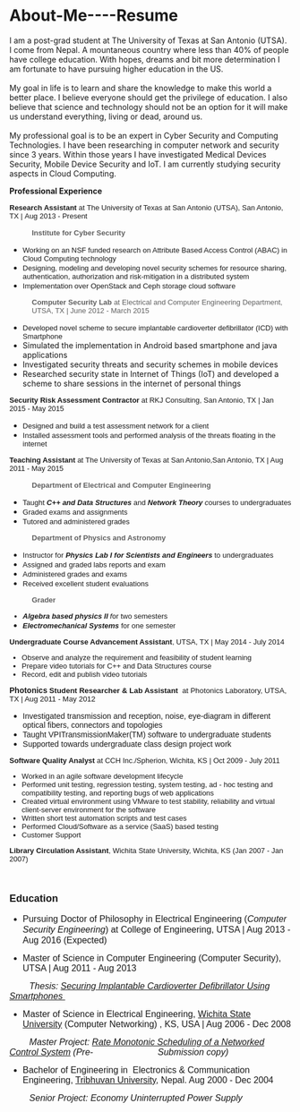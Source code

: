 # About-Me----Resume
I am a post-grad student at The University of Texas at San Antonio (UTSA). 
<br /> I come from Nepal. A mountaneous country where less than 40% of people have college education. With hopes, dreams and bit more determination I am fortunate to have pursuing higher education in the US.  
<br />
My goal in life is to learn and share the knowledge to make this world a better place. I believe everyone should get the privilege of education. I also believe that science and technology should not be an option for it will make us understand everything, living or dead, around us.  
<br />
My professional goal is to be an expert in Cyber Security and Computing Technologies. I have been researching in computer network and security since 3 years. Within those years I have investigated Medical Devices Security, Mobile Device Security and  IoT. I am currently studying security aspects in Cloud Computing. 
<p><b>Professional Experience</b></p>

<div><font size="2"><span style="font-family:verdana,sans-serif;background-color:transparent"><b>Research Assistant </b>at&nbsp;The&nbsp;University&nbsp;of Texas at San Antonio (UTSA), San Antonio, TX |&nbsp;</span><span style="font-family:verdana,sans-serif;background-color:transparent">Aug 2013 - Present</span></font></div>
<div><b style="font-family:verdana,sans-serif;font-size:small;background-color:transparent"><br>
</b></div>
<blockquote style="margin:0 0 0 40px;border:none;padding:0px">
<div><b style="font-family:verdana,sans-serif;font-size:small;background-color:transparent">Institute for Cyber Security</b></div>
</blockquote>
<div>
<ul><li><font face="verdana, sans-serif" size="2">Working on an NSF funded research on Attribute Based Access Control (ABAC) in Cloud Computing technology</font></li>
<li><font face="verdana, sans-serif" size="2">Designing, modeling and developing novel security schemes for resource sharing, authentication, authorization and risk-mitigation in a distributed system</font></li>
<li><font face="verdana, sans-serif" size="2">Implementation over OpenStack and Ceph storage cloud software</font></li></ul>
</div>
<blockquote style="margin:0 0 0 40px;border:none;padding:0px">
<div><font face="verdana, sans-serif" size="2"><b>Computer Security Lab </b>at Electrical and Computer Engineering Department, UTSA, TX | June 2012 - March 2015&nbsp;</font></div>
</blockquote>
<div>
<ul><li><span style="background-color:transparent"><font face="verdana, sans-serif" size="2">Developed novel scheme to secure implantable cardioverter&nbsp;defibrillator&nbsp;(ICD) with Smartphone</font></span></li>
<li>Simulated the implementation in Android based smartphone and java applications</li>
<li>Investigated security threats and security schemes in mobile devices</li>
<li>Researched security state in Internet of Things (IoT) and developed a scheme to share sessions in the internet of personal things</li></ul>
</div>
<div><span style="font-family:verdana,sans-serif;font-size:small;background-color:transparent"><b>Security Risk Assessment Contractor </b>at&nbsp;RKJ Consulting, San Antonio, TX | Jan 2015 - May 2015</span></div>
<div>
<ul><li><font face="verdana, sans-serif" size="2">Designed and build a test assessment network for a client</font></li>
<li><font face="verdana, sans-serif" size="2">Installed assessment tools and performed analysis of the threats floating in the internet</font></li></ul>
<span style="font-family:verdana,sans-serif;font-size:small;background-color:transparent"><b>Teaching Assistant </b>at&nbsp;The University of Texas at San Antonio,San Antonio, TX | Aug 2011 - May 2015</span></div>
<div><span style="font-family:verdana,sans-serif;font-size:small;background-color:transparent"><br>
</span></div>
<blockquote style="margin:0 0 0 40px;border:none;padding:0px">
<div><span style="font-family:verdana,sans-serif;font-size:small;background-color:transparent"><b>Department of Electrical and Computer Engineering&nbsp;</b></span></div>
</blockquote>
<div>
<ul><li><span style="font-family:verdana,sans-serif;font-size:small;background-color:transparent">Taught </span><i style="font-family:verdana,sans-serif;font-size:small;background-color:transparent"><b>C++ and Data Structures</b></i><span style="font-family:verdana,sans-serif;font-size:small;background-color:transparent"> and </span><i style="font-family:verdana,sans-serif;font-size:small;background-color:transparent"><b>Network Theory</b> c</i><span style="font-family:verdana,sans-serif;font-size:small;background-color:transparent">ourses to undergraduates</span></li>
<li><font face="verdana, sans-serif" size="2">Graded exams and assignments</font></li>
<li><font face="verdana, sans-serif" size="2">Tutored and administered grades</font></li></ul>
</div>
<blockquote style="margin:0 0 0 40px;border:none;padding:0px">
<div><font face="verdana, sans-serif" size="2"><b>Department of Physics and Astronomy&nbsp;</b></font></div>
</blockquote>
<div>
<ul><li><font face="verdana, sans-serif" size="2">Instructor for&nbsp;<i><b>Physics Lab I for Scientists and Engineers</b>&nbsp;</i>to undergraduates</font></li>
<li><font face="verdana, sans-serif" size="2">Assigned and graded labs reports and exam</font></li>
<li><font face="verdana, sans-serif" size="2">Administered grades and exams&nbsp;</font></li>
<li><font face="verdana, sans-serif" size="2">Received excellent student evaluations&nbsp;</font></li></ul>
</div>
<blockquote style="margin:0 0 0 40px;border:none;padding:0px">
<div>
<div><font face="verdana, sans-serif" size="2"><b>Grader&nbsp;</b></font></div>
</div>
</blockquote>
<span style="background-color:transparent">
<ul><li style="font-family:verdana,sans-serif;font-size:small"><span style="background-color:transparent"><i><b>Algebra based physics II</b> f</i>or two semesters</span></li>
<li><span style="font-family:verdana,sans-serif;font-size:small;background-color:transparent"><b><i>Electromechanical Systems</i></b> for one&nbsp;</span><font face="verdana, sans-serif" size="2">semester</font></li></ul>
<div>
<div style="font-size:13.3333px"><font face="verdana, sans-serif" size="2"><b>Undergraduate Course Advancement Assistant</b>, UTSA, TX | May 2014 - July 2014</font></div>
<font face="verdana, sans-serif" size="2">
<ul><li><span style="background-color:transparent">Observe and analyze the requirement and feasibility of student learning</span></li>
<li><span style="background-color:transparent">Prepare video tutorials for C++ and Data Structures course</span></li>
<li><span style="background-color:transparent">Record, edit and publish video tutorials</span></li></ul>
</font></div>
</span>
<div><font face="verdana, sans-serif"><span style="background-color:transparent"><b>Photonics</b></span><span style="font-size:10pt;background-color:transparent"><b>&nbsp;Student Researcher &amp; Lab Assistant </b>&nbsp;at Photonics Laboratory, UTSA, TX | Aug 2011 - May 2012</span></font></div>
<div>
<ul><li><font face="verdana, sans-serif">Investigated transmission and reception, noise, eye-diagram in different optical fibers, connectors and topologies</font></li>
<li><font face="verdana, sans-serif">Taught VPITransmissionMaker(TM) software to undergraduate students</font></li>
<li><font face="verdana, sans-serif">Supported towards undergraduate class design project work&nbsp;</font></li></ul>
<span style="font-family:verdana,sans-serif;font-size:small;background-color:transparent"><b>Software Quality Analyst </b>at&nbsp;CCH Inc./Spherion, Wichita, KS |&nbsp;</span><span style="font-family:verdana,sans-serif;font-size:small;background-color:transparent">Oct 2009 - July 2011</span></div>
<div><span style="background-color:transparent"><font face="verdana, sans-serif" size="2">
<ul><li><span style="background-color:transparent">Worked in an agile software development lifecycle</span></li>
<li><span style="background-color:transparent">Performed unit testing, regression testing, system testing, ad - hoc testing and compatibility testing, and reporting bugs of web applications</span></li>
<li><span style="background-color:transparent">Created virtual environment using VMware to test stability, reliability and virtual client-server environment for the software</span></li>
<li><span style="background-color:transparent">Written short test automation scripts and test cases</span></li>
<li><span style="background-color:transparent">Performed Cloud/Software as a service (SaaS) based testing</span></li>
<li><span style="background-color:transparent">Customer Support</span></li></ul>
</font></span><span style="font-family:verdana,sans-serif;font-size:small;background-color:transparent"><b>Library Circulation Assistant</b>, Wichita State University, Wichita, KS (Jan 2007 - Jan 2007)&nbsp;</span></div>
<br>

<div>
<h1><span style="line-height:15px"><font face="verdana, sans-serif" size="4">Education</font></span></h1>
</div>
<ul><li><font face="verdana, sans-serif" size="3"><span style="line-height:19.5px">Pursuing Doctor of Philosophy in Electrical Engineering (<i>Computer Security Engineering</i>) at College of Engineering, UTSA | Aug 2013 - Aug 2016 (Expected)&nbsp;</span></font></li></ul>
<ul><li><font face="verdana, sans-serif" size="3">Master of Science in Computer Engineering (Computer Security), UTSA | Aug 2011 - Aug 2013</font></li></ul>
<font face="verdana, sans-serif" size="3"><span style="background-color:transparent"><span>&nbsp;&nbsp; &nbsp;<span>&nbsp;&nbsp; &nbsp;</span></span><i>Thesis: <a href="https://drive.google.com/file/d/0Bz-irZ6iEqpJTWZ6OGN5WkstMlk/view?usp=sharing" target="_blank">Securing Implantable Cardioverter Defibrillator Using Smartphones&nbsp;</a></i></span><br>
</font>
<ul><li><span style="background-color:transparent"><font face="verdana, sans-serif" size="3">Master of Science in Electrical Engineering, <a href="http://wichita.edu/thisis/" target="_blank">Wichita State University</a> (Computer Networking)&nbsp;, KS, USA | Aug 2006 - Dec 2008</font></span></li></ul>
<font face="verdana, sans-serif" size="3"><span style="background-color:transparent"><span>&nbsp;&nbsp; &nbsp;<span>&nbsp;&nbsp; &nbsp;</span></span><i>Master Project: <a href="https://drive.google.com/file/d/0Bz-irZ6iEqpJanVwU2xTZTVlUGM/view?usp=sharing" target="_blank">Rate Monotonic Scheduling of a Networked Control System</a>&nbsp;(Pre-<span>&nbsp;&nbsp; &nbsp;<span>&nbsp;&nbsp; &nbsp;<span>&nbsp;&nbsp; &nbsp;<span>&nbsp; &nbsp; &nbsp; &nbsp; &nbsp; &nbsp; &nbsp;&nbsp;</span></span></span></span>Submission copy)&nbsp;</i></span><br>
</font>
<ul><li><font face="verdana, sans-serif" size="3">Bachelor of Engineering in &nbsp;Electronics &amp; Communication Engineering, <a href="http://tribhuvan-university.edu.np/">Tribhuvan University</a>, Nepal. Aug 2000 - Dec 2004</font></li></ul>
<span><font face="verdana, sans-serif" size="3">&nbsp;&nbsp; &nbsp;&nbsp;&nbsp; &nbsp;<i>Senior Project:&nbsp;Economy&nbsp;Uninterrupted&nbsp;Power Supply</i></font></span>
<div><font face="verdana, sans-serif" size="3"><i><br>
</i></font></div>
<div>
